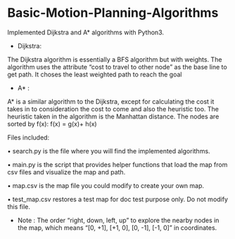 # Basic-Motion-Planning-Algorithms
Implemented Dijkstra and A* algorithms with Python3. 

* Dijkstra:

The Dijkstra algorithm is essentially a BFS algorithm but with weights. The algorithm uses
the attribute “cost to travel to other node” as the base line to get path. It choses the least
weighted path to reach the goal

* A* :

A* is a similar algorithm to the Dijkstra, except for calculating the cost it takes in to
consideration the cost to come and also the heuristic too. The heuristic taken in the algorithm
is the Manhattan distance. The nodes are sorted by f(x):
f(x) = g(x)+ h(x)


Files included:

• search.py is the file where you will find the implemented algorithms.

• main.py is the script that provides helper functions that load the map
from csv files and visualize the map and path.

• map.csv is the map file you could modify to create your own map.

• test_map.csv restores a test map for doc test purpose only. Do not
modify this file.
* Note : The order “right, down, left, up” to explore the nearby nodes in the map, which means “[0, +1], [+1, 0], [0, -1], [-1, 0]” in coordinates.
